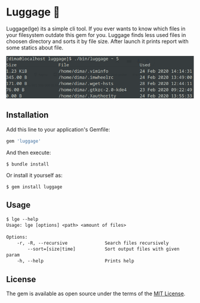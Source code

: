 # Luggage 👜

Luggage(lge) its a simple cli tool. If you ever wants to know which files in your filesystem outdate this gem for you. Luggage finds less used files in choosen directory and sorts it by file size. After launch it prints report with some statics about file.

![Demo](./about/demo_launch.png)

## Installation

Add this line to your application's Gemfile:

```ruby
gem 'luggage'
```

And then execute:

    $ bundle install

Or install it yourself as:

    $ gem install luggage

## Usage

``` shell
$ lge --help
Usage: lge [options] <path> <amount of files>

Options:
    -r, -R, --recursive              Search files recursively
        --sort=[size|time]           Sort output files with given param
    -h, --help                       Prints help
```

## License

The gem is available as open source under the terms of the [MIT License](https://opensource.org/licenses/MIT).
